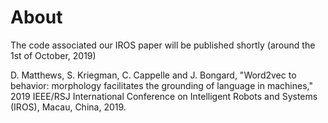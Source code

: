 # About
The code associated our IROS paper will be published shortly (around the 1st of October, 2019)

D. Matthews, S. Kriegman, C. Cappelle and J. Bongard, "Word2vec to behavior: morphology facilitates the grounding of language in machines," 2019 IEEE/RSJ International Conference on Intelligent Robots and Systems (IROS), Macau, China, 2019.
